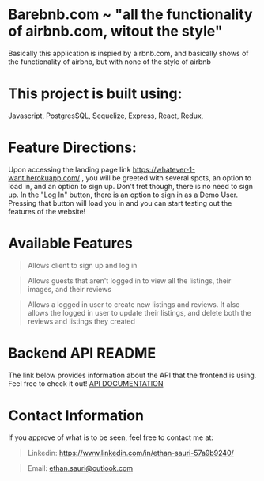 # Barebnb.com ~ "all the functionality of airbnb.com, witout the style"

Basically this application is inspied by airbnb.com, and basically shows of the functionality of airbnb, but with none of the style of airbnb

# This project is built using: 
Javascript, 
PostgresSQL, 
Sequelize,
Express,
React, 
Redux,

# Feature Directions:
Upon accessing the landing page link https://whatever-1-want.herokuapp.com/ , you will be greeted with several spots, an option to load in, and an option to sign up.
Don't fret though, there is no need to sign up. In the "Log In" button, there is an option to sign in as a Demo User. Pressing that button will load you in and you can start testing out the features of the website!

# Available Features
> Allows client to sign up and log in

> Allows guests that aren't logged in to view all the listings, their images, and their reviews

> Allows a logged in user to create new listings and reviews. It also allows the logged in user to update their listings, and delete both the reviews and listings they created

# Backend API README
The link below provides information about the API that the frontend is using. Feel free to check it out!
[API DOCUMENTATION](backend/README.md)

# Contact Information
If you approve of what is to be seen, feel free to contact me at:
> Linkedin: https://www.linkedin.com/in/ethan-sauri-57a9b9240/

> Email: ethan.sauri@outlook.com
